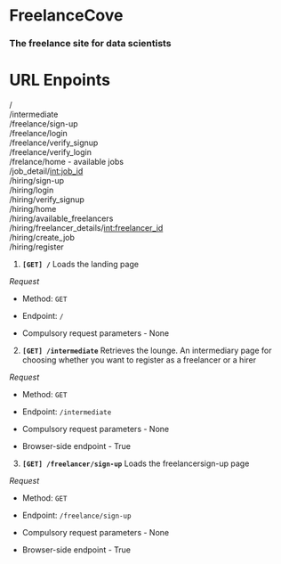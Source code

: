 # FreelanceCove
### The freelance site for data scientists

# URL Enpoints
/  
/intermediate  
/freelance/sign-up  
/freelance/login  
/freelance/verify_signup  
/freelance/verify_login  
/frelance/home - available jobs  
/job_detail/<int:job_id>  
/hiring/sign-up  
/hiring/login  
/hiring/verify_signup  
/hiring/home  
/hiring/available_freelancers  
/hiring/freelancer_details/<int:freelancer_id>  
/hiring/create_job  
/hiring/register  

1. **`[GET] /`**
Loads the landing page

*Request*
- Method: `GET`
- Endpoint: `/`

- Compulsory request parameters - None

2. **`[GET] /intermediate`**
Retrieves the lounge. An intermediary page for choosing whether you want to register as a freelancer or a hirer

*Request*
- Method: `GET`
- Endpoint: `/intermediate`

- Compulsory request parameters - None
- Browser-side endpoint - True

3. **`[GET] /freelancer/sign-up`**
Loads the freelancersign-up page

*Request*
- Method: `GET`
- Endpoint: `/freelance/sign-up`

- Compulsory request parameters - None
- Browser-side endpoint - True